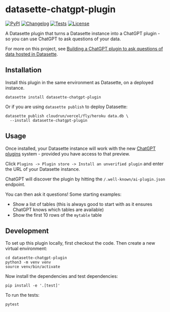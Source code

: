 # datasette-chatgpt-plugin

[![PyPI](https://img.shields.io/pypi/v/datasette-chatgpt-plugin.svg)](https://pypi.org/project/datasette-chatgpt-plugin/)
[![Changelog](https://img.shields.io/github/v/release/simonw/datasette-chatgpt-plugin?include_prereleases&label=changelog)](https://github.com/simonw/datasette-chatgpt-plugin/releases)
[![Tests](https://github.com/simonw/datasette-chatgpt-plugin/workflows/Test/badge.svg)](https://github.com/simonw/datasette-chatgpt-plugin/actions?query=workflow%3ATest)
[![License](https://img.shields.io/badge/license-Apache%202.0-blue.svg)](https://github.com/simonw/datasette-chatgpt-plugin/blob/main/LICENSE)

A Datasette plugin that turns a Datasette instance into a ChatGPT plugin - so you can use ChatGPT to ask questions of your data.

For more on this project, see [Building a ChatGPT plugin to ask questions of data hosted in Datasette](https://simonwillison.net/2023/Mar/24/datasette-chatgpt-plugin/).

## Installation

Install this plugin in the same environment as Datasette, on a deployed instance.

    datasette install datasette-chatgpt-plugin

Or if you are using `datasette publish` to deploy Datasette:

    datasette publish cloudrun/vercel/fly/heroku data.db \
      --install datasette-chatgpt-plugin

## Usage

Once installed, your Datasette instance will work with the new [ChatGPT plugins](https://openai.com/blog/chatgpt-plugins) system - provided you have access to that preview.

Click `Plugins -> Plugin store -> Install an unverified plugin` and enter the URL of your Datasette instance.

ChatGPT will discover the plugin by hitting the `/.well-known/ai-plugin.json` endpoint.

You can then ask it questions! Some starting examples:

- Show a list of tables (this is always good to start with as it ensures ChatGPT knows which tables are available)
- Show the first 10 rows of the `mytable` table

## Development

To set up this plugin locally, first checkout the code. Then create a new virtual environment:

    cd datasette-chatgpt-plugin
    python3 -m venv venv
    source venv/bin/activate

Now install the dependencies and test dependencies:

    pip install -e '.[test]'

To run the tests:

    pytest
